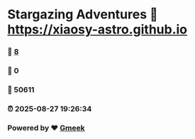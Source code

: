 # Stargazing Adventures :link: https://xiaosy-astro.github.io 
### :page_facing_up: [8](https://xiaosy-astro.github.io/tag.html) 
### :speech_balloon: 0 
### :hibiscus: 50611 
### :alarm_clock: 2025-08-27 19:26:34 
### Powered by :heart: [Gmeek](https://github.com/Meekdai/Gmeek)
